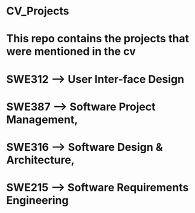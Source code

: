 # CV_Projects

# This repo contains the projects that were mentioned in the cv

# SWE312 --> User Inter-face Design
# SWE387 --> Software Project Management,
# SWE316 --> Software Design & Architecture,
# SWE215 --> Software Requirements Engineering
